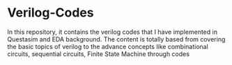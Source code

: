 # Verilog-Codes
In this repository, it contains the verilog codes that I have implemented in Questasim and EDA background. The content is totally based from covering the basic topics of verilog to the advance concepts like combinational circuits, sequential circuits, Finite State Machine through codes
